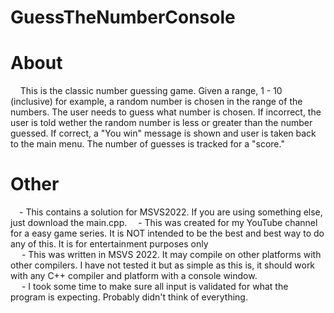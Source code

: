 # GuessTheNumberConsole
  
# About
&nbsp;&nbsp;&nbsp;&nbsp;This is the classic number guessing game.  Given a range, 1 - 10 (inclusive) for example, a random number is chosen in the range of the numbers.  The user
needs to guess what number is chosen.  If incorrect, the user is told wether the random number is less or greater than the number guessed.  If correct, a "You win"
message is shown and user is taken back to the main menu.  The number of guesses is tracked for a "score."  

# Other
&emsp;\- This contains a solution for MSVS2022.  If you are using something else, just download the main.cpp.
&emsp;\- This was created for my YouTube channel for a easy game series.  It is NOT intended to be the best and best way to do any of this.  It is for entertainment purposes only  
&emsp;	\- This was written in MSVS 2022.  It may compile on other platforms with other compilers.  I have not tested it but as simple as this is, it should work with any C++ compiler and platform with a console window.  
&emsp;	\- I took some time to make sure all input is validated for what the program is expecting.  Probably didn't think of everything.  
